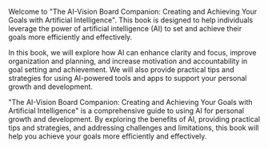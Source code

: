
Welcome to "The AI-Vision Board Companion: Creating and Achieving Your Goals with Artificial Intelligence". This book is designed to help individuals leverage the power of artificial intelligence (AI) to set and achieve their goals more efficiently and effectively.

In this book, we will explore how AI can enhance clarity and focus, improve organization and planning, and increase motivation and accountability in goal setting and achievement. We will also provide practical tips and strategies for using AI-powered tools and apps to support your personal growth and development.

"The AI-Vision Board Companion: Creating and Achieving Your Goals with Artificial Intelligence" is a comprehensive guide to using AI for personal growth and development. By exploring the benefits of AI, providing practical tips and strategies, and addressing challenges and limitations, this book will help you achieve your goals more efficiently and effectively.
